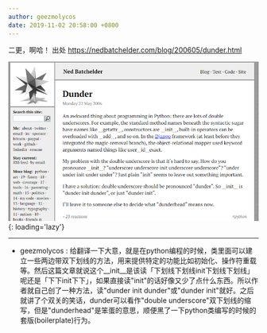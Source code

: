 ```yaml
---
author: geezmolycos
date: 2019-11-02 20:58:00 +0800
---
```


二更，啊哈！ 出处 <https://nedbatchelder.com/blog/200605/dunder.html>

![](/assets/images/qq-zone/2019-11-02-dunder.png){: loading='lazy'}

---

- geezmolycos : 给翻译一下大意，就是在python编程的时候，类里面可以建立一些两边带双下划线的方法，用来提供特定的功能比如初始化、操作符重载等。然后这篇文章就说这个__init__是该读「下划线下划线init下划线下划线」呢还是「下下init下下」，如果直接读"init"的话好像又少了点什么东西。所以作者就自己创了一种方法，读"dunder init dunder"或"dunder init"就好。之后就讲了个双关的笑话，dunder可以看作"double underscore"双下划线的缩写，但是"dunderhead"是笨蛋的意思，顺便黑了一下python类编写的时候的套版(boilerplate)行为。
